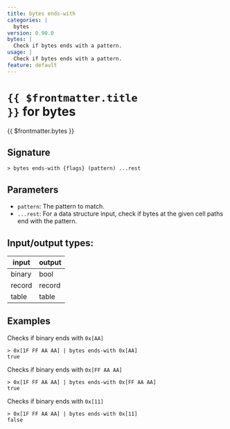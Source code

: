 ```yaml
---
title: bytes ends-with
categories: |
  bytes
version: 0.90.0
bytes: |
  Check if bytes ends with a pattern.
usage: |
  Check if bytes ends with a pattern.
feature: default
---
```


<!-- This file is automatically generated. Please edit the command in https://github.com/nushell/nushell instead. -->

# <code>{{ $frontmatter.title }}</code> for bytes

<div class='command-title'>{{ $frontmatter.bytes }}</div>

## Signature

`> bytes ends-with {flags} (pattern) ...rest`

## Parameters

- `pattern`: The pattern to match.
- `...rest`: For a data structure input, check if bytes at the given cell paths end with the pattern.

## Input/output types:

| input  | output |
| ------ | ------ |
| binary | bool   |
| record | record |
| table  | table  |

## Examples

Checks if binary ends with `0x[AA]`

```nushell
> 0x[1F FF AA AA] | bytes ends-with 0x[AA]
true
```

Checks if binary ends with `0x[FF AA AA]`

```nushell
> 0x[1F FF AA AA] | bytes ends-with 0x[FF AA AA]
true
```

Checks if binary ends with `0x[11]`

```nushell
> 0x[1F FF AA AA] | bytes ends-with 0x[11]
false
```
